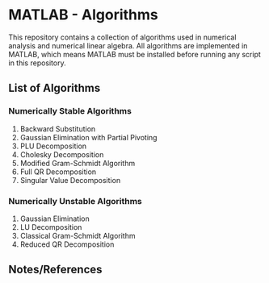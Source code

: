 # MATLAB - Algorithms

This repository contains a collection of algorithms used in numerical analysis
and numerical linear algebra. All algorithms are implemented in MATLAB, which means MATLAB must be installed
before running any script in this repository.

## List of Algorithms
### Numerically Stable Algorithms
1. Backward Substitution
1. Gaussian Elimination with Partial Pivoting
1. PLU Decomposition
1. Cholesky Decomposition
1. Modified Gram-Schmidt Algorithm
1. Full QR Decomposition
1. Singular Value Decomposition

### Numerically Unstable Algorithms
1. Gaussian Elimination 
1. LU Decomposition
1. Classical Gram-Schmidt Algorithm
1. Reduced QR Decomposition

## Notes/References